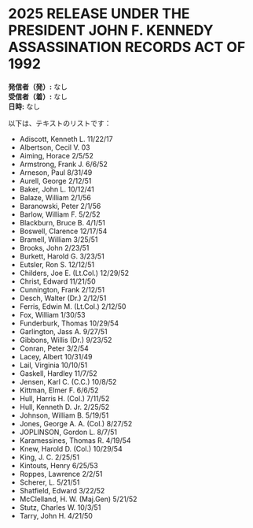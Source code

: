 # 2025 RELEASE UNDER THE PRESIDENT JOHN F. KENNEDY ASSASSINATION RECORDS ACT OF 1992

**発信者（発）:** なし  
**受信者（着）:** なし  
**日時:** なし  

以下は、テキストのリストです：

- Adiscott, Kenneth L. 11/22/17
- Albertson, Cecil V. 03
- Aiming, Horace 2/5/52
- Armstrong, Frank J. 6/6/52
- Arneson, Paul 8/31/49
- Aurell, George 2/12/51
- Baker, John L. 10/12/41
- Balaze, William 2/1/56
- Baranowski, Peter 2/1/56
- Barlow, William F. 5/2/52
- Blackburn, Bruce B. 4/1/51
- Boswell, Clarence 12/17/54
- Bramell, William 3/25/51
- Brooks, John 2/23/51
- Burkett, Harold G. 3/23/51
- Eutsler, Ron S. 12/12/51
- Childers, Joe E. (Lt.Col.) 12/29/52
- Christ, Edward 11/21/50
- Cunnington, Frank 2/12/51
- Desch, Walter (Dr.) 2/12/51
- Ferris, Edwin M. (Lt.Col.) 2/12/50
- Fox, William 1/30/53
- Funderburk, Thomas 10/29/54
- Garlington, Jass A. 9/27/51
- Gibbons, Willis (Dr.) 9/23/52
- Conran, Peter 3/2/54
- Lacey, Albert 10/31/49
- Lail, Virginia 10/10/51
- Gaskell, Hardley 11/7/52
- Jensen, Karl C. (C.C.) 10/8/52
- Kittman, Elmer F. 6/6/52
- Hull, Harris H. (Col.) 7/11/52
- Hull, Kenneth D. Jr. 2/25/52
- Johnson, William B. 5/19/51
- Jones, George A. A. (Col.) 8/27/52
- JOPLINSON, Gordon L. 8/7/51
- Karamessines, Thomas R. 4/19/54
- Knew, Harold D. (Col.) 10/29/54
- King, J. C. 2/25/51
- Kintouts, Henry 6/25/53
- Roppes, Lawrence 2/2/51
- Scherer, L. 5/21/51
- Shatfield, Edward 3/22/52
- McClelland, H. W. (Maj.Gen) 5/21/52
- Stutz, Charles W. 10/3/51
- Tarry, John H. 4/21/50